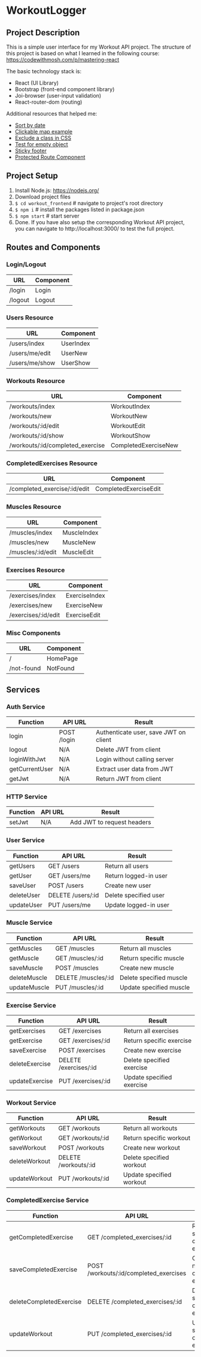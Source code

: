 # WorkoutLogger

## Project Description
This is a simple user interface for my Workout API project. The structure of
this project is based on what I learned in the following course: https://codewithmosh.com/p/mastering-react

 The basic technology stack is:
* React (UI Library)
* Bootstrap (front-end component library)
* Joi-browser (user-input validation)
* React-router-dom (routing)

Additional resources that helped me:
* [Sort by date](https://stackoverflow.com/questions/10123953/sort-javascript-object-array-by-date)
* [Clickable map example](https://codepen.io/websitebeaver/pen/oLGGNz)
* [Exclude a class in CSS](https://stackoverflow.com/questions/16201948/how-to-exclude-particular-class-name-in-css-selector/16202009)
* [Test for empty object](https://stackoverflow.com/questions/679915/how-do-i-test-for-an-empty-javascript-object)
* [Sticky footer](https://www.learnenough.com/css-and-layout-tutorial)
* [Protected Route Component](https://reacttraining.com/react-router/web/example/auth-workflow)

## Project Setup
1. Install Node.js: https://nodejs.org/
2. Download project files
3. ``` $ cd workout_frontend ``` # navigate to project's root directory
4. ``` $ npm i ``` # install the packages listed in package.json
5. ``` $ npm start ``` # start server
6. Done. If you have also setup the corresponding Workout API project, you can navigate to http://localhost:3000/ to test the full project.

## Routes and Components
### Login/Logout
|URL|Component|
|---|---|
/login|Login|
/logout|Logout|

### Users Resource
|URL|Component|
|---|---|
/users/index|UserIndex|
/users/me/edit|UserNew|
/users/me/show|UserShow|

### Workouts Resource
|URL|Component|
|---|---|
/workouts/index|WorkoutIndex|
/workouts/new|WorkoutNew|
/workouts/:id/edit|WorkoutEdit|
/workouts/:id/show|WorkoutShow|
/workouts/:id/completed_exercise|CompletedExerciseNew|

### CompletedExercises Resource
|URL|Component|
|---|---|
/completed_exercise/:id/edit|CompletedExerciseEdit|

### Muscles Resource
|URL|Component|
|---|---|
/muscles/index|MuscleIndex|
/muscles/new|MuscleNew|
/muscles/:id/edit|MuscleEdit|

### Exercises Resource
|URL|Component|
|---|---|
/exercises/index|ExerciseIndex|
/exercises/new|ExerciseNew|
/exercises/:id/edit|ExerciseEdit|

### Misc Components
|URL|Component|
|---|---|
/|HomePage|
/not-found|NotFound|

## Services
### Auth Service
|Function|API URL|Result|
|---|---|---|
login|POST /login|Authenticate user, save JWT on client|
logout|N/A|Delete JWT from client|
loginWithJwt|N/A|Login without calling server|
getCurrentUser|N/A|Extract user data from JWT|
getJwt|N/A|Return JWT from client|

### HTTP Service
|Function|API URL|Result|
|---|---|---|
setJwt|N/A|Add JWT to request headers|

### User Service
|Function|API URL|Result|
|---|---|---|
getUsers|GET /users|Return all users|
getUser|GET /users/me|Return logged-in user|
saveUser|POST /users|Create new user|
deleteUser|DELETE /users/:id|Delete specified user|
updateUser|PUT /users/me|Update logged-in user|

### Muscle Service
|Function|API URL|Result|
|---|---|---|
getMuscles|GET /muscles|Return all muscles|
getMuscle|GET /muscles/:id|Return specific muscle|
saveMuscle|POST /muscles|Create new muscle|
deleteMuscle|DELETE /muscles/:id|Delete specified muscle|
updateMuscle|PUT /muscles/:id|Update specified muscle|

### Exercise Service
|Function|API URL|Result|
|---|---|---|
getExercises|GET /exercises|Return all exercises|
getExercise|GET /exercises/:id|Return specific exercise|
saveExercise|POST /exercises|Create new exercise|
deleteExercise|DELETE /exercises/:id|Delete specified exercise|
updateExercise|PUT /exercises/:id|Update specified exercise|

### Workout Service
|Function|API URL|Result|
|---|---|---|
getWorkouts|GET /workouts|Return all workouts|
getWorkout|GET /workouts/:id|Return specific workout|
saveWorkout|POST /workouts|Create new workout|
deleteWorkout|DELETE /workouts/:id|Delete specified workout|
updateWorkout|PUT /workouts/:id|Update specified workout|

### CompletedExercise Service
|Function|API URL|Result|
|---|---|---|
getCompletedExercise|GET /completed_exercises/:id|Return specific completed exercise|
saveCompletedExercise|POST /workouts/:id/completed_exercises|Create new completed exercise|
deleteCompletedExercise|DELETE /completed_exercises/:id|Delete specified completed exercise|
updateWorkout|PUT /completed_exercises/:id|Update specified completed exercise|
